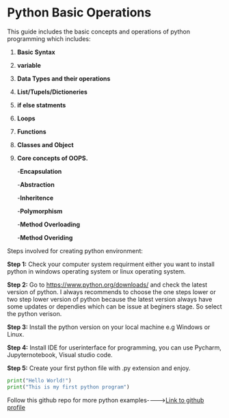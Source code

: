 # Python Basic Operations 

This guide includes the basic concepts and operations of python programming which includes:

1. **Basic Syntax**

1. **variable**

2. **Data Types and their operations** 

3. **List/Tupels/Dictioneries** 

4. **if else statments**

5. **Loops**

6. **Functions** 

7. **Classes and Object** 

8. **Core concepts of OOPS.**

    -**Encapsulation**

    -**Abstraction**

    -**Inheritence**

    -**Polymorphism** 

    -**Method Overloading**

    -**Method Overiding**

Steps involved for creating python environment: 

**Step 1:**  Check your computer system requirment either you want to install python in windows operating system or linux operating system. 

**Step 2:** Go to <https://www.python.org/downloads/> and check the latest version of python. I always recommends to choose the one steps lower or two step lower version of python because the latest version always have some updates or dependies which can be issue at beginers stage. So select the python verison.

**Step 3:** Install the python version on your local machine e.g Windows or Linux. 

**Step 4:** Install IDE for userinterface for programming, you can use Pycharm, Jupyternotebook, Visual studio code. 

**Step 5:** Create your first python file with .py extension and enjoy. 

```python
print("Hello World!") 
print("This is my first python program")
```
Follow this github repo for more python examples---->[Link to github profile](https://github.com/engineermohsin)


